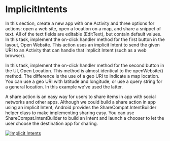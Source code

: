 # ImplicitIntents
In this section, create a new app with one Activity and three options for actions: open a web site, open a location on a map, and share a snippet of text. All of the text fields are editable (EditText), but contain default values.
In this task, implement the on-click handler method for the first button in the layout, Open Website. This action uses an implicit Intent to send the given URI to an Activity that can handle that implicit Intent (such as a web browser).

In this task, implement the on-click handler method for the second button in the UI, Open Location. This method is almost identical to the openWebsite() method. The difference is the use of a geo URI to indicate a map location. You can use a geo URI with latitude and longitude, or use a query string for a general location. In this example we've used the latter.

A share action is an easy way for users to share items in  app with social networks and other apps. Although we could build a share action in  app using an implicit Intent, Android provides the ShareCompat.IntentBuilder helper class to make implementing sharing easy. You can use ShareCompat.IntentBuilder to build an Intent and launch a chooser to let the user choose the destination app for sharing.

[![Implicit Intents](https://github.com/mk1995/ImplicitIntents/blob/master/ezgif.com-video-to-gif-min.gif "ImplicitIntent")](https://github.com/mk1995/ImplicitIntents/blob/master/ezgif.com-video-to-gif-min.gif "Implicit Intent") 
